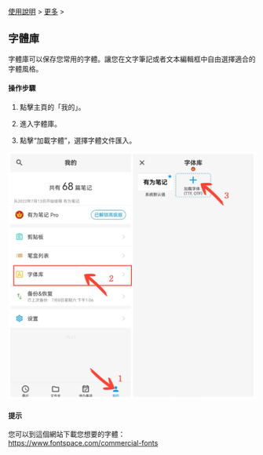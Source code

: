 [使用說明](/dragonnest/drawnote/manual/zh) > [更多](/dragonnest/drawnote/manual/zh/more) >

字體庫
---
字體庫可以保存您常用的字體。讓您在文字筆記或者文本編輯框中自由選擇適合的字體風格。
#### 操作步驟
1. 點擊主頁的「我的」。

2. 進入字體庫。

3. 點擊“加載字體”，選擇字體文件匯入。

![](imgs/font_library.png)

#### 提示
您可以到這個網站下載您想要的字體：https://www.fontspace.com/commercial-fonts